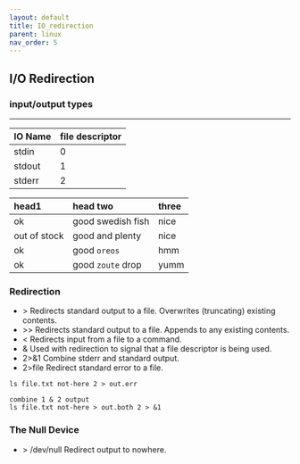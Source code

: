```yaml
---
layout: default
title: IO_redirection
parent: linux
nav_order: 5
---
```


## I/O Redirection

### input/output types
---
IO Name|file descriptor
-------|:--------------
stdin  |0
stdout |1
stderr |2

| head1        | head two          | three |
|:-------------|:------------------|:------|
| ok           | good swedish fish | nice  |
| out of stock | good and plenty   | nice  |
| ok           | good `oreos`      | hmm   |
| ok           | good `zoute` drop | yumm  |

### Redirection

- \> Redirects standard output to a file.
Overwrites (truncating) existing contents.
- \>> Redirects standard output to a file.
Appends to any existing contents.
- < Redirects input from a file to a command.
- & Used with redirection to signal that a
file descriptor is being used.
- 2>&1 Combine stderr and standard output.
- 2>file Redirect standard error to a file.
```
ls file.txt not-here 2 > out.err

combine 1 & 2 output
ls file.txt not-here > out.both 2 > &1
```
### The Null Device
- \> /dev/null Redirect output to nowhere.

